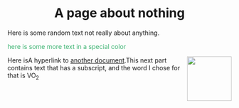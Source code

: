   <h1 align="center">A page about nothing</h1>
  Here is some random text not really about anything. 
  <p style="color:MediumSeaGreen;">here is some more text in a special color</p>
  <img align="right" width="100" height="100" src="https://hatrabbits.com/wp-content/uploads/2017/01/random.jpg">
 

Here isA hyperlink to [another document](readme.md).This next part contains text that has a subscript, and the word I chose for that is VO<sub>2</sub>

